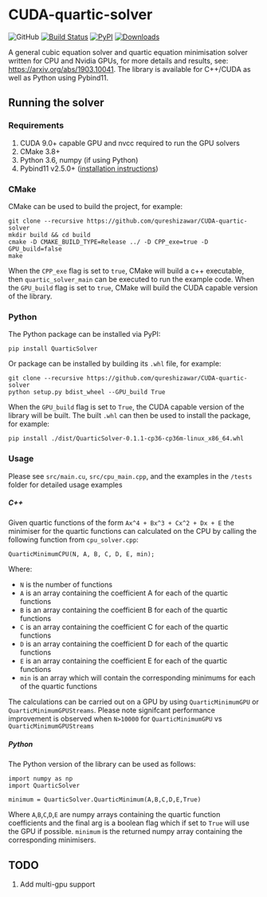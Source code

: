 # CUDA-quartic-solver

![GitHub](https://img.shields.io/github/license/qureshizawar/CUDA-quartic-solver)
[![Build Status](https://travis-ci.org/qureshizawar/CUDA-quartic-solver.svg?branch=master)](https://travis-ci.org/qureshizawar/CUDA-quartic-solver)
[![PyPI](https://img.shields.io/pypi/v/QuarticSolver)](https://pypi.org/project/QuarticSolver/)
[![Downloads](https://pepy.tech/badge/quarticsolver)](https://pepy.tech/project/quarticsolver)

A general cubic equation solver and quartic equation minimisation solver written for CPU and Nvidia GPUs, for more details and results, see: https://arxiv.org/abs/1903.10041. The library is available for C++/CUDA as well as Python using Pybind11.

## Running the solver

### Requirements

1) CUDA 9.0+ capable GPU and nvcc required to run the GPU solvers
2) CMake 3.8+
3) Python 3.6, numpy (if using Python)
4) Pybind11 v2.5.0+ ([installation instructions](https://stackoverflow.com/a/56552686))

### CMake

CMake can be used to build the project, for example:
```
git clone --recursive https://github.com/qureshizawar/CUDA-quartic-solver
mkdir build && cd build
cmake -D CMAKE_BUILD_TYPE=Release ../ -D CPP_exe=true -D GPU_build=false
make
```

When the `CPP_exe` flag is set to `true`, CMake will build a c++ executable, then ```quartic_solver_main``` can be executed to run the example code.
When the `GPU_build` flag is set to `true`, CMake will build the CUDA capable version of the library.

### Python
The Python package can be installed via PyPI:
```
pip install QuarticSolver
```
Or package can be installed by building its `.whl` file, for example:
```
git clone --recursive https://github.com/qureshizawar/CUDA-quartic-solver
python setup.py bdist_wheel --GPU_build True
```
When the `GPU_build` flag is set to `True`, the CUDA capable version of the library will be built.
The built `.whl` can then be used to install the package, for example:
```
pip install ./dist/QuarticSolver-0.1.1-cp36-cp36m-linux_x86_64.whl
```

### Usage
Please see `src/main.cu`, `src/cpu_main.cpp`, and the examples in the `/tests` folder for detailed usage examples
##### C++
Given quartic functions of the form `Ax^4 + Bx^3 + Cx^2 + Dx + E` the minimiser for the quartic functions can calculated on the CPU by calling the following function from `cpu_solver.cpp`:
```
QuarticMinimumCPU(N, A, B, C, D, E, min);
```
Where:
- `N` is the number of functions
- `A` is an array containing the coefficient A for each of the quartic functions
- `B` is an array containing the coefficient B for each of the quartic functions
- `C` is an array containing the coefficient C for each of the quartic functions
- `D` is an array containing the coefficient D for each of the quartic functions
- `E` is an array containing the coefficient E for each of the quartic functions
- `min` is an array which will contain the corresponding minimums for each of the quartic functions

The calculations can be carried out on a GPU by using `QuarticMinimumGPU` or `QuarticMinimumGPUStreams`. Please note signifcant performance improvement is observed when `N>10000` for `QuarticMinimumGPU` vs `QuarticMinimumGPUStreams`

##### Python
The Python version of the library can be used as follows:
```
import numpy as np
import QuarticSolver

minimum = QuarticSolver.QuarticMinimum(A,B,C,D,E,True)
```
Where `A`,`B`,`C`,`D`,`E` are numpy arrays containing the quartic function coefficients and the final arg is a boolean flag which if set to `True` will use the GPU if possible. `minimum` is the returned numpy array containing the corresponding minimisers.
## TODO

1) Add multi-gpu support
